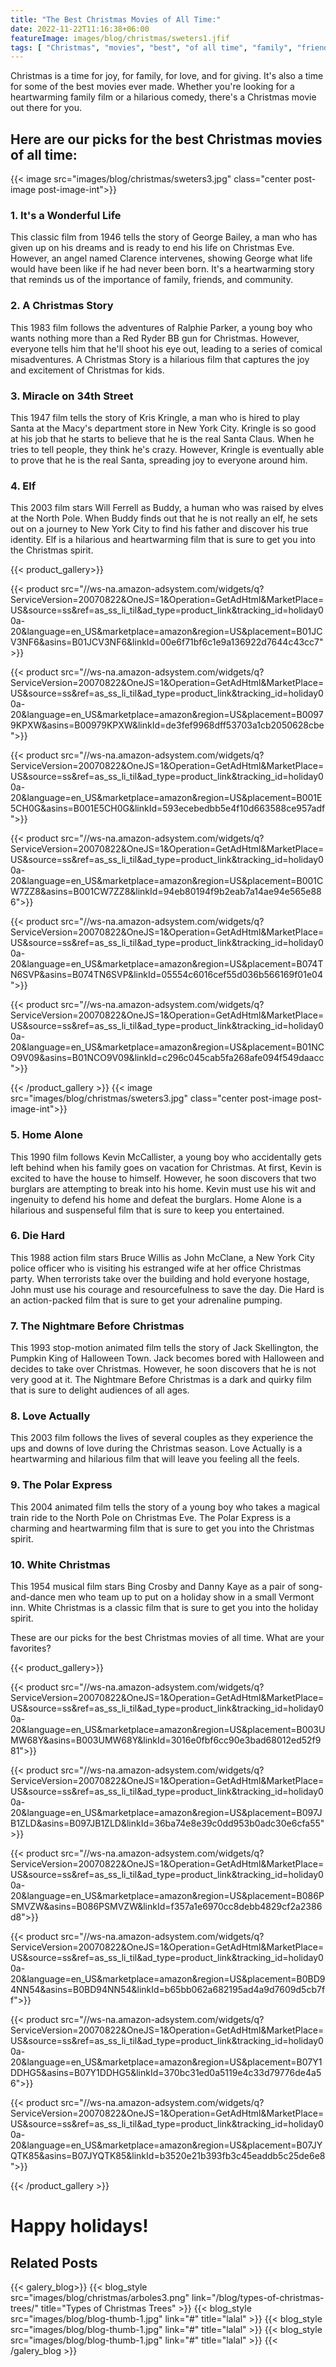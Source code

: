 ```yaml
---
title: "The Best Christmas Movies of All Time:"
date: 2022-11-22T11:16:38+06:00
featureImage: images/blog/christmas/sweters1.jfif
tags: [ "Christmas", "movies", "best", "of all time", "family", "friends", "community", "holiday"]
---
```


Christmas is a time for joy, for family, for love, and for giving. It's also a time for some of the best movies ever made. Whether you're looking for a heartwarming family film or a hilarious comedy, there's a Christmas movie out there for you.

## Here are our picks for the best Christmas movies of all time:
{{< image src="images/blog/christmas/sweters3.jpg"   class="center post-image post-image-int">}}

### 1. It's a Wonderful Life

This classic film from 1946 tells the story of George Bailey, a man who has given up on his dreams and is ready to end his life on Christmas Eve. However, an angel named Clarence intervenes, showing George what life would have been like if he had never been born. It's a heartwarming story that reminds us of the importance of family, friends, and community.

### 2. A Christmas Story

This 1983 film follows the adventures of Ralphie Parker, a young boy who wants nothing more than a Red Ryder BB gun for Christmas. However, everyone tells him that he'll shoot his eye out, leading to a series of comical misadventures. A Christmas Story is a hilarious film that captures the joy and excitement of Christmas for kids.

### 3. Miracle on 34th Street

This 1947 film tells the story of Kris Kringle, a man who is hired to play Santa at the Macy's department store in New York City. Kringle is so good at his job that he starts to believe that he is the real Santa Claus. When he tries to tell people, they think he's crazy. However, Kringle is eventually able to prove that he is the real Santa, spreading joy to everyone around him.

### 4. Elf

This 2003 film stars Will Ferrell as Buddy, a human who was raised by elves at the North Pole. When Buddy finds out that he is not really an elf, he sets out on a journey to New York City to find his father and discover his true identity. Elf is a hilarious and heartwarming film that is sure to get you into the Christmas spirit.


{{< product_gallery>}}

  {{< product  src="//ws-na.amazon-adsystem.com/widgets/q?ServiceVersion=20070822&OneJS=1&Operation=GetAdHtml&MarketPlace=US&source=ss&ref=as_ss_li_til&ad_type=product_link&tracking_id=holiday00a-20&language=en_US&marketplace=amazon&region=US&placement=B01JCV3NF6&asins=B01JCV3NF6&linkId=00e6f71bf6c1e9a136922d7644c43cc7">}}

  {{< product src="//ws-na.amazon-adsystem.com/widgets/q?ServiceVersion=20070822&OneJS=1&Operation=GetAdHtml&MarketPlace=US&source=ss&ref=as_ss_li_til&ad_type=product_link&tracking_id=holiday00a-20&language=en_US&marketplace=amazon&region=US&placement=B00979KPXW&asins=B00979KPXW&linkId=de3fef9968dff53703a1cb2050628cbe">}}
  
  {{< product src="//ws-na.amazon-adsystem.com/widgets/q?ServiceVersion=20070822&OneJS=1&Operation=GetAdHtml&MarketPlace=US&source=ss&ref=as_ss_li_til&ad_type=product_link&tracking_id=holiday00a-20&language=en_US&marketplace=amazon&region=US&placement=B001E5CH0G&asins=B001E5CH0G&linkId=593ecebedbb5e4f10d663588ce957adf">}}
  
  {{< product src="//ws-na.amazon-adsystem.com/widgets/q?ServiceVersion=20070822&OneJS=1&Operation=GetAdHtml&MarketPlace=US&source=ss&ref=as_ss_li_til&ad_type=product_link&tracking_id=holiday00a-20&language=en_US&marketplace=amazon&region=US&placement=B001CW7ZZ8&asins=B001CW7ZZ8&linkId=94eb80194f9b2eab7a14ae94e565e886">}}
  
  {{< product src="//ws-na.amazon-adsystem.com/widgets/q?ServiceVersion=20070822&OneJS=1&Operation=GetAdHtml&MarketPlace=US&source=ss&ref=as_ss_li_til&ad_type=product_link&tracking_id=holiday00a-20&language=en_US&marketplace=amazon&region=US&placement=B074TN6SVP&asins=B074TN6SVP&linkId=05554c6016cef55d036b566169f01e04">}}
  
  {{< product src="//ws-na.amazon-adsystem.com/widgets/q?ServiceVersion=20070822&OneJS=1&Operation=GetAdHtml&MarketPlace=US&source=ss&ref=as_ss_li_til&ad_type=product_link&tracking_id=holiday00a-20&language=en_US&marketplace=amazon&region=US&placement=B01NCO9V09&asins=B01NCO9V09&linkId=c296c045cab5fa268afe094f549daacc">}}

{{< /product_gallery >}}
{{< image src="images/blog/christmas/sweters3.jpg"   class="center post-image post-image-int">}}


### 5. Home Alone

This 1990 film follows Kevin McCallister, a young boy who accidentally gets left behind when his family goes on vacation for Christmas. At first, Kevin is excited to have the house to himself. However, he soon discovers that two burglars are attempting to break into his home. Kevin must use his wit and ingenuity to defend his home and defeat the burglars. Home Alone is a hilarious and suspenseful film that is sure to keep you entertained.

### 6. Die Hard

This 1988 action film stars Bruce Willis as John McClane, a New York City police officer who is visiting his estranged wife at her office Christmas party. When terrorists take over the building and hold everyone hostage, John must use his courage and resourcefulness to save the day. Die Hard is an action-packed film that is sure to get your adrenaline pumping.

### 7. The Nightmare Before Christmas

This 1993 stop-motion animated film tells the story of Jack Skellington, the Pumpkin King of Halloween Town. Jack becomes bored with Halloween and decides to take over Christmas. However, he soon discovers that he is not very good at it. The Nightmare Before Christmas is a dark and quirky film that is sure to delight audiences of all ages.

### 8. Love Actually

This 2003 film follows the lives of several couples as they experience the ups and downs of love during the Christmas season. Love Actually is a heartwarming and hilarious film that will leave you feeling all the feels.

### 9. The Polar Express

This 2004 animated film tells the story of a young boy who takes a magical train ride to the North Pole on Christmas Eve. The Polar Express is a charming and heartwarming film that is sure to get you into the Christmas spirit.

### 10. White Christmas

This 1954 musical film stars Bing Crosby and Danny Kaye as a pair of song-and-dance men who team up to put on a holiday show in a small Vermont inn. White Christmas is a classic film that is sure to get you into the holiday spirit.

These are our picks for the best Christmas movies of all time. What are your favorites?

{{< product_gallery>}}

  {{< product  src="//ws-na.amazon-adsystem.com/widgets/q?ServiceVersion=20070822&OneJS=1&Operation=GetAdHtml&MarketPlace=US&source=ss&ref=as_ss_li_til&ad_type=product_link&tracking_id=holiday00a-20&language=en_US&marketplace=amazon&region=US&placement=B003UMW68Y&asins=B003UMW68Y&linkId=3016e0fbf6cc90e3bad68012ed52f981">}}

  {{< product src="//ws-na.amazon-adsystem.com/widgets/q?ServiceVersion=20070822&OneJS=1&Operation=GetAdHtml&MarketPlace=US&source=ss&ref=as_ss_li_til&ad_type=product_link&tracking_id=holiday00a-20&language=en_US&marketplace=amazon&region=US&placement=B097JB1ZLD&asins=B097JB1ZLD&linkId=36ba74e8e39c0dd953b0adc30e6cfa55">}}
  
  {{< product src="//ws-na.amazon-adsystem.com/widgets/q?ServiceVersion=20070822&OneJS=1&Operation=GetAdHtml&MarketPlace=US&source=ss&ref=as_ss_li_til&ad_type=product_link&tracking_id=holiday00a-20&language=en_US&marketplace=amazon&region=US&placement=B086PSMVZW&asins=B086PSMVZW&linkId=f357a1e6970cc8debb4829cf2a2386d8">}}
  
  {{< product src="//ws-na.amazon-adsystem.com/widgets/q?ServiceVersion=20070822&OneJS=1&Operation=GetAdHtml&MarketPlace=US&source=ss&ref=as_ss_li_til&ad_type=product_link&tracking_id=holiday00a-20&language=en_US&marketplace=amazon&region=US&placement=B0BD94NN54&asins=B0BD94NN54&linkId=b65bb062a682195ad4a9d7609d5cb7ff">}}
  
  {{< product src="//ws-na.amazon-adsystem.com/widgets/q?ServiceVersion=20070822&OneJS=1&Operation=GetAdHtml&MarketPlace=US&source=ss&ref=as_ss_li_til&ad_type=product_link&tracking_id=holiday00a-20&language=en_US&marketplace=amazon&region=US&placement=B07Y1DDHG5&asins=B07Y1DDHG5&linkId=370bc31ed0a5119e4c33d79776de4a56">}}
  
  {{< product src="//ws-na.amazon-adsystem.com/widgets/q?ServiceVersion=20070822&OneJS=1&Operation=GetAdHtml&MarketPlace=US&source=ss&ref=as_ss_li_til&ad_type=product_link&tracking_id=holiday00a-20&language=en_US&marketplace=amazon&region=US&placement=B07JYQTK85&asins=B07JYQTK85&linkId=b3520e21b393fb3c45eaddb5c25de6e8">}}

{{< /product_gallery >}}
# Happy holidays!

## Related Posts

{{< galery_blog>}}
{{< blog_style src="images/blog/christmas/arboles3.png" link="/blog/types-of-christmas-trees/" title="Types of Christmas Trees" >}}
{{< blog_style src="images/blog/blog-thumb-1.jpg" link="#" title="lalal" >}}
{{< blog_style src="images/blog/blog-thumb-1.jpg" link="#" title="lalal" >}}
{{< blog_style src="images/blog/blog-thumb-1.jpg" link="#" title="lalal" >}}
{{< /galery_blog >}}